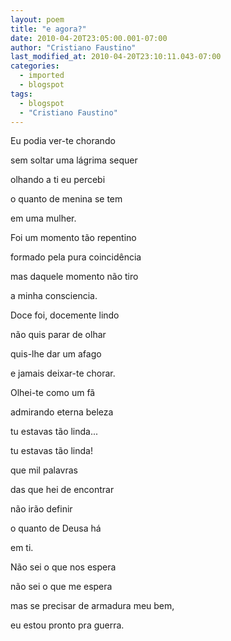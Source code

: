```yaml
---
layout: poem
title: "e agora?"
date: 2010-04-20T23:05:00.001-07:00
author: "Cristiano Faustino"
last_modified_at: 2010-04-20T23:10:11.043-07:00
categories:
  - imported
  - blogspot
tags:
  - blogspot
  - "Cristiano Faustino"
---
```


Eu podia ver-te chorando

sem soltar uma lágrima sequer

olhando a ti eu percebi

o quanto de menina se tem

em uma mulher.

Foi um momento tão repentino

formado pela pura coincidência

mas daquele momento não tiro

a minha consciencia.

Doce foi, docemente lindo

não quis parar de olhar

quis-lhe dar um afago

e jamais deixar-te chorar.

Olhei-te como um fã

admirando eterna beleza

tu estavas tão linda...

tu estavas tão linda!

que mil palavras

das que hei de encontrar

não irão definir

o quanto de Deusa há

em ti.

Não sei o que nos espera

não sei o que me espera

mas se precisar de armadura meu bem, 

eu estou pronto pra guerra.